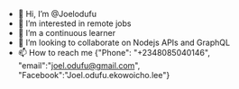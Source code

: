 - 👋 Hi, I’m @Joelodufu
- 👀 I’m interested in remote jobs
- 🌱 I’m a continuous learner
- 💞️ I’m looking to collaborate on Nodejs APIs and GraphQL
- 📫 How to reach me {"Phone": "+2348085040146", "email":"joel.odufu@gmail.com", "Facebook":"Joel.odufu.ekowoicho.lee"}

<!---
Joelodufu/Joelodufu is a ✨ special ✨ repository because its `README.md` (this file) appears on your GitHub profile.
You can click the Preview link to take a look at your changes.
--->
